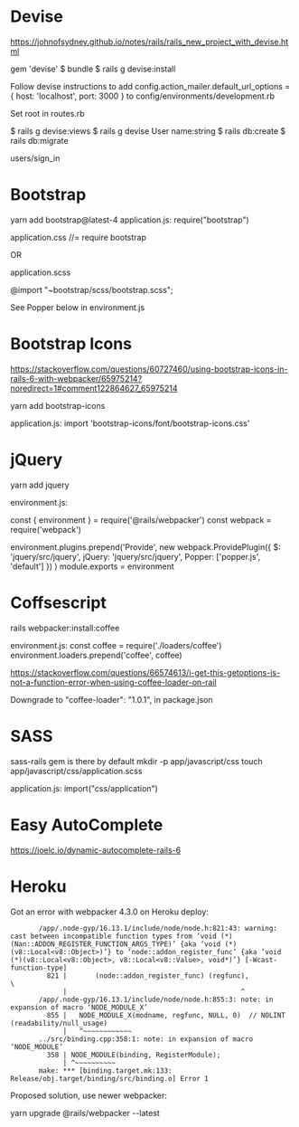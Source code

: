 # Devise

https://johnofsydney.github.io/notes/rails/rails_new_project_with_devise.html

gem 'devise'
$ bundle
$ rails g devise:install

Follow devise instructions to add config.action_mailer.default_url_options = { host: 'localhost', port: 3000 } to config/environments/development.rb

Set root in routes.rb

$ rails g devise:views
$ rails g devise User name:string
$ rails db:create
$ rails db:migrate

users/sign_in

# Bootstrap

yarn add bootstrap@latest-4
application.js:
require("bootstrap")

application.css
//= require bootstrap

OR

application.scss

@import "~bootstrap/scss/bootstrap.scss";

See Popper below in environment.js

# Bootstrap Icons

https://stackoverflow.com/questions/60727460/using-bootstrap-icons-in-rails-6-with-webpacker/65975214?noredirect=1#comment122864627_65975214

yarn add bootstrap-icons

application.js:
import 'bootstrap-icons/font/bootstrap-icons.css'

<i class="bi bi-plus-circle"></i>

# jQuery

yarn add jquery

environment.js:

const { environment } = require('@rails/webpacker')
const webpack = require('webpack')

environment.plugins.prepend('Provide',
  new webpack.ProvidePlugin({
    $: 'jquery/src/jquery',
    jQuery: 'jquery/src/jquery',
    Popper: ['popper.js', 'default']
  })
)
module.exports = environment

# Coffsescript

rails webpacker:install:coffee

environment.js:
const coffee =  require('./loaders/coffee')
environment.loaders.prepend('coffee', coffee)

https://stackoverflow.com/questions/66574613/i-get-this-getoptions-is-not-a-function-error-when-using-coffee-loader-on-rail

Downgrade to "coffee-loader": "1.0.1", in package.json

# SASS

sass-rails gem is there by default
mkdir -p app/javascript/css
touch app/javascript/css/application.scss

application.js:
import("css/application")

# Easy AutoComplete

https://joelc.io/dynamic-autocomplete-rails-6

# Heroku

Got an error with webpacker 4.3.0 on Heroku deploy:

```
       /app/.node-gyp/16.13.1/include/node/node.h:821:43: warning: cast between incompatible function types from ‘void (*)(Nan::ADDON_REGISTER_FUNCTION_ARGS_TYPE)’ {aka ‘void (*)(v8::Local<v8::Object>)’} to ‘node::addon_register_func’ {aka ‘void (*)(v8::Local<v8::Object>, v8::Local<v8::Value>, void*)’} [-Wcast-function-type]
         821 |       (node::addon_register_func) (regfunc),                          \
             |                                           ^
       /app/.node-gyp/16.13.1/include/node/node.h:855:3: note: in expansion of macro ‘NODE_MODULE_X’
         855 |   NODE_MODULE_X(modname, regfunc, NULL, 0)  // NOLINT (readability/null_usage)
             |   ^~~~~~~~~~~~~
       ../src/binding.cpp:358:1: note: in expansion of macro ‘NODE_MODULE’
         358 | NODE_MODULE(binding, RegisterModule);
             | ^~~~~~~~~~~
       make: *** [binding.target.mk:133: Release/obj.target/binding/src/binding.o] Error 1
```

Proposed solution, use newer webpacker:

yarn upgrade @rails/webpacker --latest
